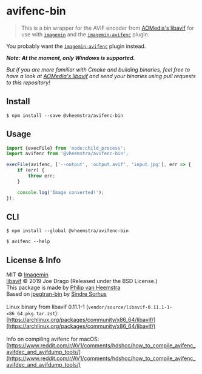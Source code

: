 # avifenc-bin

> This is a bin wrapper for the AVIF encoder from [AOMedia's libavif](https://github.com/AOMediaCodec/libavif) for use with [`imagemin`](https://github.com/imagemin/imagemin) and the [`imagemin-avifenc`](https://github.com/vheemstra/imagemin-avifenc) plugin.

You probably want the [`imagemin-avifenc`](https://github.com/vheemstra/imagemin-avifenc) plugin instead.

***Note: At the moment, only Windows is supported.***

*But if you are more familiar with Cmake and building binaries, feel free to have a look at [AOMedia's libavif](https://github.com/AOMediaCodec/libavif) and send your binaries using pull requests to this repository!*


## Install

```
$ npm install --save @vheemstra/avifenc-bin
```


## Usage

```js
import {execFile} from 'node:child_process';
import avifenc from '@vheemstra/avifenc-bin';

execFile(avifenc, ['--output', 'output.avif', 'input.jpg'], err => {
	if (err) {
		throw err;
	}

	console.log('Image converted!');
});
```


## CLI

```
$ npm install --global @vheemstra/avifenc-bin
```

```
$ avifenc --help
```


## License & Info

MIT © [Imagemin](https://github.com/imagemin)<br>
[libavif](https://github.com/AOMediaCodec/libavif) © 2019 Joe Drago (Released under the BSD License.)<br>
This package is made by [Philip van Heemstra](https://github.com/vHeemstra)<br>
Based on [jpegtran-bin](https://github.com/imagemin/jpegtran-bin) by [Sindre Sorhus](https://github.com/sindresorhus)<br>
<br>
Linux binary from libavif 0.11.1-1 (`vendor/source/libavif-0.11.1-1-x86_64.pkg.tar.zst`):<br>
[https://archlinux.org/packages/community/x86_64/libavif/](https://archlinux.org/packages/community/x86_64/libavif/)<br>
<br>
Info on compiling avifenc for macOS:<br>
[https://www.reddit.com/r/AV1/comments/hdshcc/how_to_compile_avifenc_avifdec_and_avifdump_tools/](https://www.reddit.com/r/AV1/comments/hdshcc/how_to_compile_avifenc_avifdec_and_avifdump_tools/)
